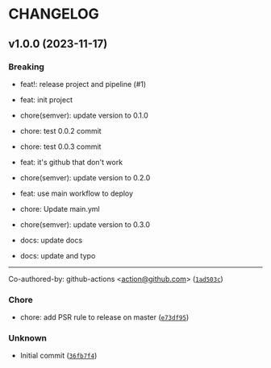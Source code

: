# CHANGELOG
## v1.0.0 (2023-11-17)
### Breaking
* feat!: release project and pipeline (#1)

* feat: init project

* chore(semver): update version to 0.1.0

* chore: test 0.0.2 commit

* chore: test 0.0.3 commit

* feat: it&#39;s github that don&#39;t work

* chore(semver): update version to 0.2.0

* feat: use main workflow to deploy

* chore: Update main.yml

* chore(semver): update version to 0.3.0

* docs: update docs

* docs: update and typo

---------

Co-authored-by: github-actions &lt;action@github.com&gt; ([`1ad503c`](https://github.com/zckv/mike_PSR/commit/1ad503c398dfb9bbd38b813aebc5d668ed1d06ca))
### Chore
* chore: add PSR rule to release on master ([`e73df95`](https://github.com/zckv/mike_PSR/commit/e73df955b20da5b8209c8ed7c9761ddbca4b80dc))
### Unknown
* Initial commit ([`36fb7f4`](https://github.com/zckv/mike_PSR/commit/36fb7f4cd08993f861c2febd817c41cae4697d52))
